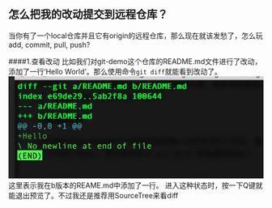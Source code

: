 怎么把我的改动提交到远程仓库？
---
当你有了一个local仓库并且它有origin的远程仓库，那么现在就该发愁了，怎么玩 add, commit, pull, push?

####1.查看改动
比如我们对git-demo这个仓库的README.md文件进行了改动，添加了一行‘Hello World’。那么使用命令`git diff`就能看到改动了。![](screenShot/06.png) 这里表示我在b版本的REAME.md中添加了一行。
进入这种状态时，按一下Q键就能退出预览了。不过我还是推荐用SourceTree来看diff  
